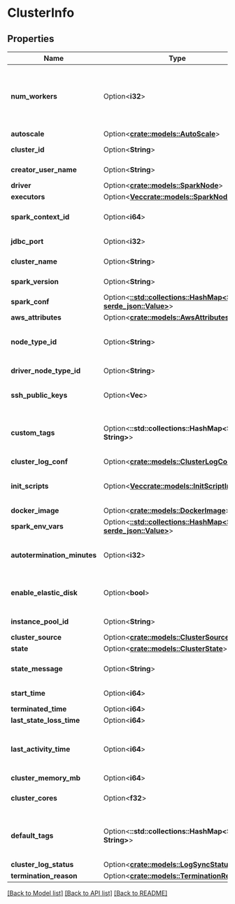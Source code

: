 # ClusterInfo

## Properties

Name | Type | Description | Notes
------------ | ------------- | ------------- | -------------
**num_workers** | Option<**i32**> | If num_workers, number of worker nodes that this cluster must have. A cluster has one Spark driver and num_workers executors for a total of num_workers + 1 Spark nodes. **Note:** When reading the properties of a cluster, this field reflects the desired number of workers rather than the actual number of workers. For instance, if a cluster is resized from 5 to 10 workers, this field is immediately updated to reflect the target size of 10 workers, whereas the workers listed in `executors` gradually increase from 5 to 10 as the new nodes are provisioned. | [optional]
**autoscale** | Option<[**crate::models::AutoScale**](AutoScale.md)> |  | [optional]
**cluster_id** | Option<**String**> | Canonical identifier for the cluster. This ID is retained during cluster restarts and resizes, while each new cluster has a globally unique ID. | [optional]
**creator_user_name** | Option<**String**> | Creator user name. The field won’t be included in the response if the user has already been deleted. | [optional]
**driver** | Option<[**crate::models::SparkNode**](SparkNode.md)> |  | [optional]
**executors** | Option<[**Vec<crate::models::SparkNode>**](SparkNode.md)> | Nodes on which the Spark executors reside. | [optional]
**spark_context_id** | Option<**i64**> | A canonical SparkContext identifier. This value _does_ change when the Spark driver restarts. The pair `(cluster_id, spark_context_id)` is a globally unique identifier over all Spark contexts. | [optional]
**jdbc_port** | Option<**i32**> | Port on which Spark JDBC server is listening in the driver node. No service listens on this port in executor nodes. | [optional]
**cluster_name** | Option<**String**> | Cluster name requested by the user. This doesn’t have to be unique. If not specified at creation, the cluster name is an empty string. | [optional]
**spark_version** | Option<**String**> | The runtime version of the cluster. You can retrieve a list of available runtime versions by using the [Runtime versions](https://docs.databricks.com/dev-tools/api/latest/clusters.html#runtime-versions) API call. | [optional]
**spark_conf** | Option<[**::std::collections::HashMap<String, serde_json::Value>**](serde_json::Value.md)> | An arbitrary object where the object key is a configuration propery name and the value is a configuration property value. | [optional]
**aws_attributes** | Option<[**crate::models::AwsAttributes**](AwsAttributes.md)> |  | [optional]
**node_type_id** | Option<**String**> | This field encodes, through a single value, the resources available to each of the Spark nodes in this cluster. For example, the Spark nodes can be provisioned and optimized for memory or compute intensive workloads. A list of available node types can be retrieved by using the [List node types](https://docs.databricks.com/dev-tools/api/latest/clusters.html#list-node-types) API call. | [optional]
**driver_node_type_id** | Option<**String**> | The node type of the Spark driver. This field is optional; if unset, the driver node type is set as the same value as `node_type_id` defined above. | [optional]
**ssh_public_keys** | Option<**Vec<String>**> | SSH public key contents that are added to each Spark node in this cluster. The corresponding private keys can be used to login with the user name `ubuntu` on port `2200`. Up to 10 keys can be specified. | [optional]
**custom_tags** | Option<**::std::collections::HashMap<String, String>**> | An object with key value pairs. The key length must be between 1 and 127 UTF-8 characters, inclusive. The value length must be less than or equal to 255 UTF-8 characters. For a list of all restrictions, see AWS Tag Restrictions: <https://docs.aws.amazon.com/AWSEC2/latest/UserGuide/Using_Tags.html#tag-restrictions> | [optional]
**cluster_log_conf** | Option<[**crate::models::ClusterLogConf**](ClusterLogConf.md)> |  | [optional]
**init_scripts** | Option<[**Vec<crate::models::InitScriptInfo>**](InitScriptInfo.md)> | The configuration for storing init scripts. Any number of destinations can be specified. The scripts are executed sequentially in the order provided. If `cluster_log_conf` is specified, init script logs are sent to `<destination>/<cluster-ID>/init_scripts`. | [optional]
**docker_image** | Option<[**crate::models::DockerImage**](DockerImage.md)> |  | [optional]
**spark_env_vars** | Option<[**::std::collections::HashMap<String, serde_json::Value>**](serde_json::Value.md)> | An arbitrary object where the object key is an environment variable name and the value is an environment variable value. | [optional]
**autotermination_minutes** | Option<**i32**> | Automatically terminates the cluster after it is inactive for this time in minutes. If not set, this cluster is not be automatically terminated. If specified, the threshold must be between 10 and 10000 minutes. You can also set this value to 0 to explicitly disable automatic termination. | [optional]
**enable_elastic_disk** | Option<**bool**> | Autoscaling Local Storage: when enabled, this cluster dynamically acquires additional disk space when its Spark workers are running low on disk space. This feature requires specific AWS permissions to function correctly - refer to [Autoscaling local storage](https://docs.databricks.com/clusters/configure.html#autoscaling-local-storage) for details. | [optional]
**instance_pool_id** | Option<**String**> | The optional ID of the instance pool to which the cluster belongs. Refer to [Pools](https://docs.databricks.com/clusters/instance-pools/index.html) for details. | [optional]
**cluster_source** | Option<[**crate::models::ClusterSource**](ClusterSource.md)> |  | [optional]
**state** | Option<[**crate::models::ClusterState**](ClusterState.md)> |  | [optional]
**state_message** | Option<**String**> | A message associated with the most recent state transition (for example, the reason why the cluster entered a `TERMINATED` state). This field is unstructured, and its exact format is subject to change. | [optional]
**start_time** | Option<**i64**> | Time (in epoch milliseconds) when the cluster creation request was received (when the cluster entered a `PENDING` state). | [optional]
**terminated_time** | Option<**i64**> | Time (in epoch milliseconds) when the cluster was terminated, if applicable. | [optional]
**last_state_loss_time** | Option<**i64**> | Time when the cluster driver last lost its state (due to a restart or driver failure). | [optional]
**last_activity_time** | Option<**i64**> | Time (in epoch milliseconds) when the cluster was last active. A cluster is active if there is at least one command that has not finished on the cluster. This field is available after the cluster has reached a `RUNNING` state. Updates to this field are made as best-effort attempts. Certain versions of Spark do not support reporting of cluster activity. Refer to [Automatic termination](https://docs.databricks.com/clusters/clusters-manage.html#automatic-termination) for details. | [optional]
**cluster_memory_mb** | Option<**i64**> | Total amount of cluster memory, in megabytes. | [optional]
**cluster_cores** | Option<**f32**> | Number of CPU cores available for this cluster. This can be fractional since certain node types are configured to share cores between Spark nodes on the same instance. | [optional]
**default_tags** | Option<**::std::collections::HashMap<String, String>**> | An object with key value pairs. The key length must be between 1 and 127 UTF-8 characters, inclusive. The value length must be less than or equal to 255 UTF-8 characters. For a list of all restrictions, see AWS Tag Restrictions: <https://docs.aws.amazon.com/AWSEC2/latest/UserGuide/Using_Tags.html#tag-restrictions> | [optional]
**cluster_log_status** | Option<[**crate::models::LogSyncStatus**](LogSyncStatus.md)> |  | [optional]
**termination_reason** | Option<[**crate::models::TerminationReason**](TerminationReason.md)> |  | [optional]

[[Back to Model list]](../README.md#documentation-for-models) [[Back to API list]](../README.md#documentation-for-api-endpoints) [[Back to README]](../README.md)


